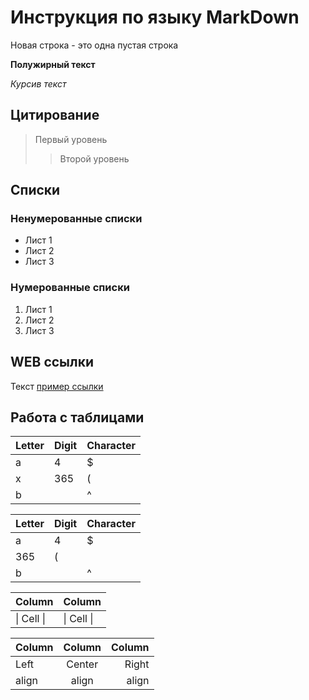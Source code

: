 # Инструкция по языку MarkDown

Новая строка - это одна пустая строка

**Полужирный текст**

_Курсив текст_

## Цитирование

> Первый уровень
>
> > Второй уровень

## Списки

### Ненумерованные списки

- Лист 1
- Лист 2
- Лист 3

### Нумерованные списки

1. Лист 1
2. Лист 2
3. Лист 3

## WEB ссылки

Текст [пример ссылки](http.example.com "Всплывающая подсказка")

## Работа с таблицами

| Letter | Digit | Character |
| ------ | ----- | --------- |
| a      | 4     | $         |
| x      | 365   | (         |
| b      |       | ^         |

| Letter | Digit | Character |
| ------ | ----- | --------- |
| a      | 4     | $         |
| 365    | (     |
| b      |       | ^         |

| Column     | Column     |
| ---------- | ---------- |
| \| Cell \| | \| Cell \| |

| Column | Column | Column |
| :----- | :----: | -----: |
| Left   | Center |  Right |
| align  | align  |  align |
